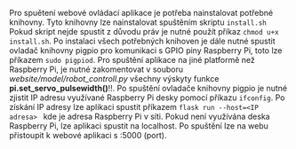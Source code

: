 Pro spuětení webové ovládací aplikace je potřeba nainstalovat potřebné knihovny. Tyto knihovny lze nainstalovat spuštěním skriptu ```install.sh``` Pokud skript nejde spustit z důvodu práv je nutné použít příkaz ```chmod u+x install.sh```. Po instalaci všech potřebných knihoven je dále nutné spustit ovladač knihovny pigpio pro komunikaci s GPIO piny Raspberry Pi, toto lze příkazem ```sudo pigpiod```. Pro spuštění aplikace na jiné platformě než Raspberry Pi, je nutné zakomentovat v souboru *website/model/robot_controll.py* všechny výskyty funkce **pi.set_servo_pulsewidth()**!!. Po spuštění ovladače knihovny pigpio je nutné zjistit IP adresu využívané Raspberry Pi desky pomocí příkazu ```ifconfig```. Po získání IP adresy lze aplikaci spustit příkazem ```flask run --host=<IP adresa> ``` kde <IP adresa> je adresa Raspberry Pi v síti. Pokud není využívána deska Raspberry Pi, lze aplikaci spustit na localhost.
Po spuštění lze na webu přistoupit k webové aplikaci s <IP adresa>:5000 (port).